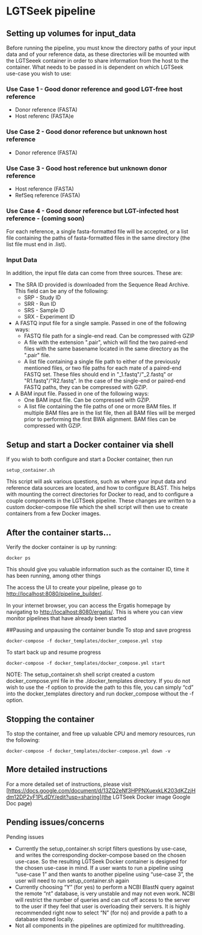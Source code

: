 # LGTSeek pipeline

## Setting up volumes for input_data

Before running the pipeline, you must know the directory paths of your input data and of your reference data, as these directories will be mounted with the LGTSeeek container in order to share information from the host to the container.  What needs to be passed in is dependent on which LGTSeek use-case you wish to use:

### Use Case 1 - Good donor reference and good LGT-free host reference
* Donor reference (FASTA)
* Host referenc (FASTA)e

### Use Case 2 - Good donor reference but unknown host reference
* Donor reference (FASTA)

### Use Case 3 - Good host reference but unknown donor reference
* Host reference (FASTA)
* RefSeq reference (FASTA)

### Use Case 4 - Good donor reference but LGT-infected host reference - (coming soon)

For each reference, a single fasta-formatted file will be accepted, or a list file containing the paths of fasta-formatted files in the same directory (the list file must end in .list). 

### Input Data
In addition, the input file data can come from three sources.  These are: 
* The SRA ID provided is downloaded from the Sequence Read Archive. This field can be any of the following:
  * SRP - Study ID
  * SRR - Run ID
  * SRS - Sample ID
  * SRX - Experiment ID
* A FASTQ input file for a single sample. Passed in one of the following ways:
  * FASTQ file path for a single-end read. Can be compressed with GZIP
  * A file with the extension ".pair", which will find the two paired-end files with the same basename located in the same directory as the ".pair" file.
  * A list file containing a single file path to either of the previously mentioned files, or two file paths for each mate of a paired-end FASTQ set. These files should end in "_1.fastq"/"_2.fastq" or "R1.fastq"/"R2.fastq". In the case of the single-end or paired-end FASTQ paths, they can be compressed with GZIP.
* A BAM input file. Passed in one of the following ways:
  * One BAM input file. Can be compressed with GZIP.
  * A list file containing the file paths of one or more BAM files. If multiple BAM files are in the list file, then all BAM files will be merged prior to performing the first BWA alignment. BAM files can be compressed with GZIP.

##  Setup and start a Docker container via shell
If you wish to both configure and start a Docker container, then run 
```
setup_container.sh
```

This script will ask various questions, such as where your input data and reference data sources are located, and how to configure BLAST.  This helps with mounting the correct directories for Docker to read, and to  configure a couple components in the LGTSeek pipeline.  These changes are written to a custom docker-compose file which the shell script will then use to create containers from a few Docker images.

## After the container starts...

Verify the docker container is up by running:
```
docker ps
```
This should give you valuable information such as the container ID, time it has been running, among other things

The access the UI to create your pipeline, please go to
[http://localhost:8080/pipeline_builder/](http://localhost:8080/pipeline_builder/).

In your internet browser, you can access the Ergatis homepage by navigating to [http://localhost:8080/ergatis/](http://localhost:8080/ergatis/).  This is where you can view monitor pipelines that have already been started

##Pausing and unpausing the container bundle
To stop and save progress
```
docker-compose -f docker_templates/docker_compose.yml stop
```
To start back up and resume progress
```
docker-compose -f docker_templates/docker_compose.yml start
```

NOTE:  The setup_container.sh shell script created a custom docker_compose.yml file in the ./docker_templates directory.  If you do not wish to use the -f option to provide the path to this file, you can simply “cd” into the docker_templates directory and run docker_compose without the -f option.

## Stopping the container
To stop the container, and free up valuable CPU and memory resources, run the following:
```
docker-compose -f docker_templates/docker-compose.yml down -v
```

## More detailed instructions
For a more detailed set of instructions, please visit [https://docs.google.com/document/d/13ZQ2eNf3HPPNXuexkLK203dKZzjHdm12DP2yF1PLdDY/edit?usp=sharing](the LGTSeek Docker image Google Doc page)

## Pending issues/concerns
Pending issues
* Currently the setup\_container.sh script filters questions by use-case, and writes the corresponding docker-compose based on the chosen use-case.  So the resulting LGTSeek Docker container is designed for the chosen use-case in mind.  If a user wants to run a pipeline using  “use-case 1” and then wants to another pipeline using “use-case 3”, the user will need to run setup\_container.sh again
* Currently choosing “Y” (for yes) to perform a NCBI BlastN query against the remote “nt” database, is very unstable and may not even work.  NCBI will restrict the number of queries and can cut off access to the server to the user if they feel that user is overloading their servers.  It is highly recommended right now to select “N” (for no) and provide a path to a database stored locally.
* Not all components in the pipelines are optimized for multithreading.

